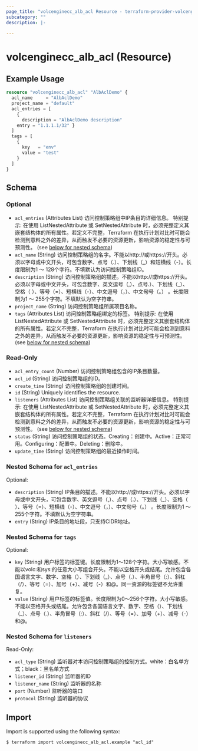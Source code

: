 ```yaml
---
page_title: "volcenginecc_alb_acl Resource - terraform-provider-volcenginecc"
subcategory: ""
description: |-
  
---
```


# volcenginecc_alb_acl (Resource)



## Example Usage

```terraform
resource "volcenginecc_alb_acl" "AlbAclDemo" {
  acl_name     = "AlbAclDemo"
  project_name = "default"
  acl_entries = [
    {
      description = "AlbAclDemo description"
    entry = "1.1.1.1/32" }
  ]
  tags = [
    {
      key   = "env"
      value = "test"
    }
  ]
}
```

<!-- schema generated by tfplugindocs -->
## Schema

### Optional

- `acl_entries` (Attributes List) 访问控制策略组中IP条目的详细信息。
 特别提示: 在使用 ListNestedAttribute 或 SetNestedAttribute 时，必须完整定义其嵌套结构体的所有属性。若定义不完整，Terraform 在执行计划对比时可能会检测到意料之外的差异，从而触发不必要的资源更新，影响资源的稳定性与可预测性。 (see [below for nested schema](#nestedatt--acl_entries))
- `acl_name` (String) 访问控制策略组的名字。不能以http://或https://开头。必须以字母或中文开头，可包含数字、点号（.）、下划线（_）和短横线（-）。长度限制为1 ～ 128个字符。不填默认为访问控制策略组ID。
- `description` (String) 访问控制策略组的描述。不能以http://或https://开头。必须以字母或中文开头，可包含数字、英文逗号（,）、点号.）、下划线（_）、空格（ ）、等号（=）、短横线（-）、中文逗号（，）、中文句号（。） 。长度限制为1 ～ 255个字符。不填默认为空字符串。
- `project_name` (String) 访问控制策略组所属项目名称。
- `tags` (Attributes List) 访问控制策略组绑定的标签。
 特别提示: 在使用 ListNestedAttribute 或 SetNestedAttribute 时，必须完整定义其嵌套结构体的所有属性。若定义不完整，Terraform 在执行计划对比时可能会检测到意料之外的差异，从而触发不必要的资源更新，影响资源的稳定性与可预测性。 (see [below for nested schema](#nestedatt--tags))

### Read-Only

- `acl_entry_count` (Number) 访问控制策略组包含的IP条目数量。
- `acl_id` (String) 访问控制策略组的ID。
- `create_time` (String) 访问控制策略组的创建时间。
- `id` (String) Uniquely identifies the resource.
- `listeners` (Attributes List) 访问控制策略组关联的监听器详细信息。
 特别提示: 在使用 ListNestedAttribute 或 SetNestedAttribute 时，必须完整定义其嵌套结构体的所有属性。若定义不完整，Terraform 在执行计划对比时可能会检测到意料之外的差异，从而触发不必要的资源更新，影响资源的稳定性与可预测性。 (see [below for nested schema](#nestedatt--listeners))
- `status` (String) 访问控制策略组的状态。Creating：创建中。Active：正常可用。Configuring：配置中。Deleting：删除中。
- `update_time` (String) 访问控制策略组的最近操作时间。

<a id="nestedatt--acl_entries"></a>
### Nested Schema for `acl_entries`

Optional:

- `description` (String) IP条目的描述。不能以http://或https://开头。必须以字母或中文开头，可包含数字、英文逗号（,）、点号（.）、下划线（_）、空格（ ）、等号（=）、短横线（-）、中文逗号（，）、中文句号（。） 。长度限制为1 ～ 255个字符。不填默认为空字符串。
- `entry` (String) IP条目的地址段，只支持CIDR地址。


<a id="nestedatt--tags"></a>
### Nested Schema for `tags`

Optional:

- `key` (String) 用户标签的标签键。长度限制为1～128个字符。大小写敏感。不能以volc:和sys:的任意大小写组合开头。不能以空格开头或结尾。允许包含各国语言文字、数字、空格（）、下划线（_）、点号（.）、半角冒号（:）、斜杠（/）、等号（=）、加号（+）、减号（-）和@。同一资源的标签键不允许重复。
- `value` (String) 用户标签的标签值。长度限制为0～256个字符。大小写敏感。不能以空格开头或结尾。允许包含各国语言文字、数字、空格（）、下划线（_）、点号（.）、半角冒号（:）、斜杠（/）、等号（=）、加号（+）、减号（-）和@。


<a id="nestedatt--listeners"></a>
### Nested Schema for `listeners`

Read-Only:

- `acl_type` (String) 监听器对本访问控制策略组的控制方式。white：白名单方式；black：黑名单方式
- `listener_id` (String) 监听器的ID
- `listener_name` (String) 监听器的名称
- `port` (Number) 监听器的端口
- `protocol` (String) 监听器的协议

## Import

Import is supported using the following syntax:

```shell
$ terraform import volcenginecc_alb_acl.example "acl_id"
```